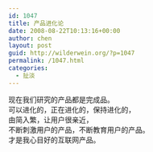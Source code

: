 ```yaml
---
id: 1047
title: 产品进化论
date: 2008-08-22T10:13:16+00:00
author: chen
layout: post
guid: http://wilderwein.org/?p=1047
permalink: /1047.html
categories:
  - 扯淡
---
```

现在我们研究的产品都是完成品。  
可以进化的，正在进化的，保持进化的，  
由简入繁，让用户很亲近，  
不断刺激用户的产品，不断教育用户的产品。  
才是我心目好的互联网产品。